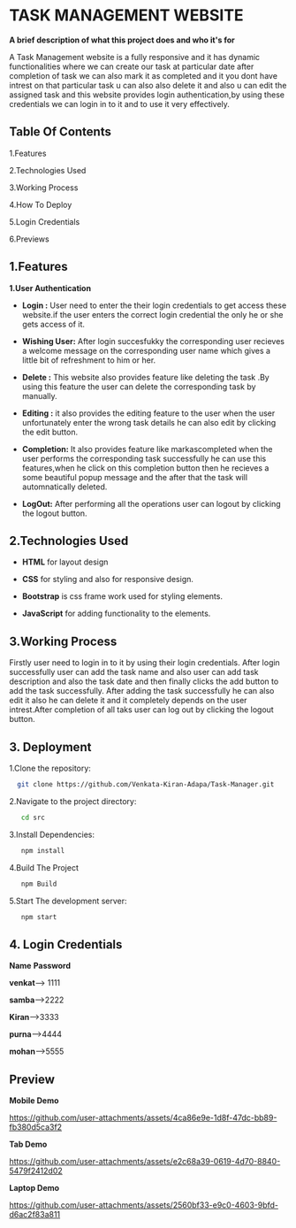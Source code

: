 
# TASK MANAGEMENT WEBSITE

**A brief description of what this project does and who it's for**

A Task Management website is a fully responsive and it has dynamic functionalities where we can create our task at particular date after completion of task we can also mark it as completed and it you dont have intrest on that particular task u can also also delete it and also u can edit the assigned task and this website provides login authentication,by using these credentials we can  login in to it and to use it very effectively. 


## Table Of Contents
1.Features

2.Technologies Used

3.Working Process

4.How To Deploy

5.Login Credentials

6.Previews

## 1.Features
**1.User Authentication**

* **Login :** User need to enter the their login credentials to get access these website.if the user enters the correct login credential the only he or she gets access of it.

* **Wishing User:** After login succesfukky the corresponding user recieves a welcome message on the corresponding user name which gives a little bit of refreshment  to him or her.

* **Delete :** This website also provides feature like deleting the task .By using this feature the user can delete the corresponding task by manually.

* **Editing :** it also provides the editing feature to the user when the user unfortunately enter the wrong task details he can also edit by clicking the edit button.

* **Completion:** It also provides feature like markascompleted when the user performs the corresponding task successfully he can use this features,when he click on this completion button then he recieves a some beautiful popup message and the after that the task will automnatically deleted.

* **LogOut:** After performing all the operations user can logout by clicking the logout button.

## 2.Technologies Used
* **HTML** for layout design

* **CSS** for styling and also for responsive design. 

* **Bootstrap** is css frame work used for styling elements.

* **JavaScript** for adding functionality to the elements.



## 3.Working Process
Firstly user need to login in to it by using their login credentials. After login successfully user can add the task name and also user can add task description and also the task date and then finally clicks the add button to add the task successfully.
After adding the task successfully he can also edit it also he can delete it and it completely depends on the user intrest.After completion of all taks user can log out by clicking the logout button.
## 3. Deployment

1.Clone the repository:

```bash
  git clone https://github.com/Venkata-Kiran-Adapa/Task-Manager.git
```

2.Navigate to the project directory:

```bash
   cd src
```

3.Install Dependencies:

```bash
   npm install
```

4.Build The Project

```bash
   npm Build
```

5.Start The development server:

```bash
   npm start
```
## 4. Login Credentials
**Name**    **Password**

**venkat**--> 1111

**samba**-->2222

**Kiran**-->3333

**purna**-->4444

**mohan**-->5555



## Preview

**Mobile Demo**

https://github.com/user-attachments/assets/4ca86e9e-1d8f-47dc-bb89-fb380d5ca3f2

**Tab Demo**

https://github.com/user-attachments/assets/e2c68a39-0619-4d70-8840-5479f2412d02

**Laptop Demo**

https://github.com/user-attachments/assets/2560bf33-e9c0-4603-9bfd-d6ac2f83a811








